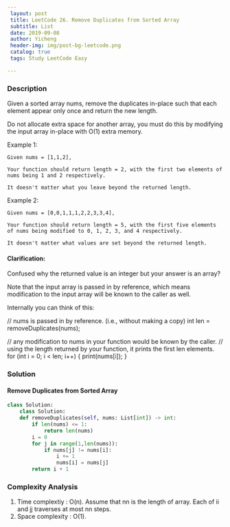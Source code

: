 ```yaml
--- 
 layout: post
 title: LeetCode 26. Remove Duplicates from Sorted Array
 subtitle: List
 date: 2019-09-08
 author: Yicheng
 header-img: img/post-bg-leetcode.png
 catalog: true
 tags: Study LeetCode Easy

---
```


### Description

Given a sorted array nums, remove the duplicates in-place such that each element appear only once and return the new length.

Do not allocate extra space for another array, you must do this by modifying the input array in-place with O(1) extra memory.

Example 1:
```
Given nums = [1,1,2],

Your function should return length = 2, with the first two elements of nums being 1 and 2 respectively.

It doesn't matter what you leave beyond the returned length.
```
Example 2:
```
Given nums = [0,0,1,1,1,2,2,3,3,4],

Your function should return length = 5, with the first five elements of nums being modified to 0, 1, 2, 3, and 4 respectively.

It doesn't matter what values are set beyond the returned length.
```

#### Clarification:

Confused why the returned value is an integer but your answer is an array?

Note that the input array is passed in by reference, which means modification to the input array will be known to the caller as well.

Internally you can think of this:

// nums is passed in by reference. (i.e., without making a copy)
int len = removeDuplicates(nums);

// any modification to nums in your function would be known by the caller.
// using the length returned by your function, it prints the first len elements.
for (int i = 0; i < len; i++) {
    print(nums[i]);
}

### Solution

#### Remove Duplicates from Sorted Array

```python
class Solution:
    class Solution:
    def removeDuplicates(self, nums: List[int]) -> int:
        if len(nums) <= 1:
            return len(nums)
        i = 0
        for j in range(1,len(nums)):
            if nums[j] != nums[i]:
                i += 1
                nums[i] = nums[j]
        return i + 1
```

### Complexity Analysis

1. Time complextiy : O(n). Assume that nn is the length of array. Each of ii and jj traverses at most nn steps.
2. Space complexity : O(1).
